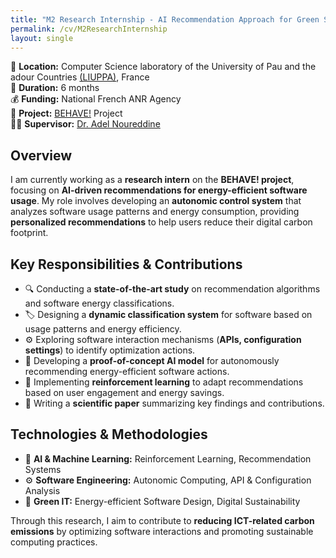 ```yaml
---
title: "M2 Research Internship - AI Recommendation Approach for Green Software"
permalink: /cv/M2ResearchInternship
layout: single
---
```



📍 **Location:** Computer Science laboratory of the University of Pau and the adour Countries <a href="https://liuppa.univ-pau.fr/" target="_blank">(LIUPPA)</a>, France  
📅 **Duration:** 6 months  
💰 **Funding:** National French ANR Agency  
🔗 **Project:** <a href="https://www.noureddine.org/research/behave" target="_blank">BEHAVE!</a> Project  
👨‍🏫 **Supervisor:** <a href="https://noureddine.org" target="_blank">Dr. Adel Noureddine</a>  

## Overview  
I am currently working as a **research intern** on the **BEHAVE! project**, focusing on **AI-driven recommendations for energy-efficient software usage**. My role involves developing an **autonomic control system** that analyzes software usage patterns and energy consumption, providing **personalized recommendations** to help users reduce their digital carbon footprint.  

## Key Responsibilities & Contributions  
- 🔍 Conducting a **state-of-the-art study** on recommendation algorithms and software energy classifications.  
- 🏷️ Designing a **dynamic classification system** for software based on usage patterns and energy efficiency.  
- ⚙️ Exploring software interaction mechanisms (**APIs, configuration settings**) to identify optimization actions.  
- 🤖 Developing a **proof-of-concept AI model** for autonomously recommending energy-efficient software actions.  
- 🎯 Implementing **reinforcement learning** to adapt recommendations based on user engagement and energy savings.  
- 📝 Writing a **scientific paper** summarizing key findings and contributions.  

## Technologies & Methodologies  
- 🧠 **AI & Machine Learning:** Reinforcement Learning, Recommendation Systems  
- ⚙️ **Software Engineering:** Autonomic Computing, API & Configuration Analysis  
- 🌿 **Green IT:** Energy-efficient Software Design, Digital Sustainability  

Through this research, I aim to contribute to **reducing ICT-related carbon emissions** by optimizing software interactions and promoting sustainable computing practices.

